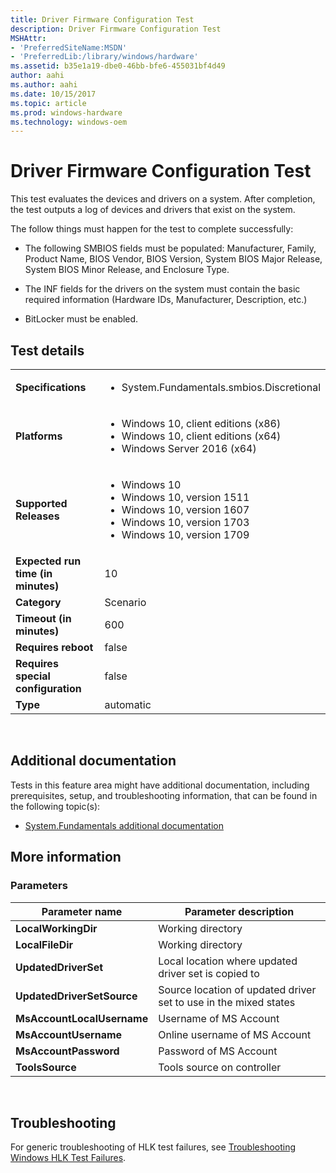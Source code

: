 ```yaml
---
title: Driver Firmware Configuration Test
description: Driver Firmware Configuration Test
MSHAttr:
- 'PreferredSiteName:MSDN'
- 'PreferredLib:/library/windows/hardware'
ms.assetid: b35e1a19-dbe0-46bb-bfe6-455031bf4d49
author: aahi
ms.author: aahi
ms.date: 10/15/2017
ms.topic: article
ms.prod: windows-hardware
ms.technology: windows-oem
---
```


# <span id="p_hlk_test.2b058e1e-0578-4e78-a0fa-e826fd9d75ec"></span>Driver Firmware Configuration Test


This test evaluates the devices and drivers on a system. After completion, the test outputs a log of devices and drivers that exist on the system.

The follow things must happen for the test to complete successfully:

-   The following SMBIOS fields must be populated: Manufacturer, Family, Product Name, BIOS Vendor, BIOS Version, System BIOS Major Release, System BIOS Minor Release, and Enclosure Type.

-   The INF fields for the drivers on the system must contain the basic required information (Hardware IDs, Manufacturer, Description, etc.)

-   BitLocker must be enabled.

## Test details
|||
|---|---|
| **Specifications**  | <ul><li>System.Fundamentals.smbios.Discretional</li></ul> |  
| **Platforms**   | <ul><li>Windows 10, client editions (x86)</li><li>Windows 10, client editions (x64)</li><li>Windows Server 2016 (x64)</li></ul> |
| **Supported Releases** | <ul><li>Windows 10</li><li>Windows 10, version 1511</li><li>Windows 10, version 1607</li><li>Windows 10, version 1703</li><li>Windows 10, version 1709</li></ul> |
|**Expected run time (in minutes)**| 10 |
|**Category**| Scenario |
|**Timeout (in minutes)**| 600 |
|**Requires reboot**| false |
|**Requires special configuration**| false |
|**Type**| automatic |

 

## <span id="Additional_documentation"></span><span id="additional_documentation"></span><span id="ADDITIONAL_DOCUMENTATION"></span>Additional documentation


Tests in this feature area might have additional documentation, including prerequisites, setup, and troubleshooting information, that can be found in the following topic(s):

-   [System.Fundamentals additional documentation](system-fundamentals-additional-documentation.md)

## <span id="More_information"></span><span id="more_information"></span><span id="MORE_INFORMATION"></span>More information


### <span id="Parameters"></span><span id="parameters"></span><span id="PARAMETERS"></span>Parameters

| Parameter name             | Parameter description                                            |
|----------------------------|------------------------------------------------------------------|
| **LocalWorkingDir**        | Working directory                                                |
| **LocalFileDir**           | Working directory                                                |
| **UpdatedDriverSet**       | Local location where updated driver set is copied to             |
| **UpdatedDriverSetSource** | Source location of updated driver set to use in the mixed states |
| **MsAccountLocalUsername** | Username of MS Account                                           |
| **MsAccountUsername**      | Online username of MS Account                                    |
| **MsAccountPassword**      | Password of MS Account                                           |
| **ToolsSource**            | Tools source on controller                                       |

 

## <span id="Troubleshooting"></span><span id="troubleshooting"></span><span id="TROUBLESHOOTING"></span>Troubleshooting


For generic troubleshooting of HLK test failures, see [Troubleshooting Windows HLK Test Failures](..\user\troubleshooting-windows-hlk-test-failures.md).

 

 






